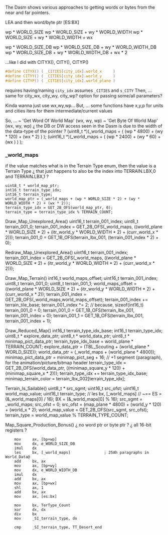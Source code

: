 

The Dasm shows various approaches to getting words or bytes from the near and far pointers.

LEA and then word/byte ptr [ES:BX]

wp * WORLD_SIZE
wp * WORLD_SIZE + wy * WORLD_WIDTH
wp * WORLD_SIZE + wy * WORLD_WIDTH + wx


wp * WORLD_SIZE_DB
wp * WORLD_SIZE_DB + wy * WORLD_WIDTH_DB
wp * WORLD_SIZE_DB + wy * WORLD_WIDTH_DB + wx * 2


...like I did with CITYX(), CITY(), CITYP()
```c
#define CITYX() ( _CITIES[city_idx].world_x     )
#define CITYY() ( _CITIES[city_idx].world_y     )
#define CITYP() ( _CITIES[city_idx].world_plane )
```
requires having/naming `city_idx`
assumes `_CITIES` and `s_CITY`
Then, ...
    same for city_wx, city_wy, city_wp?
    option for passing some/all parameters?

Kinda wanna just use wx,wy,wp...
But, ...
    some functions have
        x,y,p for units and cities
        iters for them
        intermediate/current values




So, ...
    ~ 'Get Word Of World Map' (wx, wy, wp)
    ~ 'Get Byte Of World Map' (wx, wy, wp)
    ¿ the DB or DW access seen in the Dasm is due to the width of the data-type of the pointer ?
        (uint8_t  *)(_world_maps + ( (wp * 4800) + (wy * 120) + (wx * 2) ) );
        (uint16_t *)(_world_maps + ( (wp * 2400) + (wy *  60) + (wx    ) ) );


### _world_maps

if the value matches what is in the Terrain Type enum, then the value is a Terrain Type
¿ that just happens to also be the index into TERRAIN.LBX,0 and TERRAIN.LBX,1 ?

    uint8_t * world_map_ptr;
    int16_t terrain_type_idx;
    int16_t terrain_type;
    world_map_ptr = (_world_maps + (wp * WORLD_SIZE * 2) + (wy * WORLD_WIDTH * 2) + (wx * 2));
    terrain_type_idx = GET_2B_OFS(world_map_ptr, 0);
    terrain_type = terrain_type_idx % TERRAIN_COUNT;

Draw_Map_Unexplored_Area()
    uint16_t terrain_001_index;
    uint8_t terrain_001_0;
    terrain_001_index = GET_2B_OFS(_world_maps, ((world_plane * WORLD_SIZE * 2) + (itr_world_y * WORLD_WIDTH * 2) + (curr_world_x * 2)));
    terrain_001_0 = GET_1B_OFS(terrain_lbx_001, (terrain_001_index * 2) + 0);

Redraw_Map_Unexplored_Area()
    uint16_t terrain_001_index;
    terrain_001_index = GET_2B_OFS(_world_maps, ((world_plane * WORLD_SIZE * 2) + (itr_world_y * WORLD_WIDTH * 2) + (curr_world_x * 2)));

Draw_Map_Terrain()
    int16_t world_maps_offset;
    uint16_t terrain_001_index;
    uint8_t terrain_001_0;
    uint8_t terrain_001_1;
    world_maps_offset = ((world_plane * WORLD_SIZE * 2) + (itr_world_y * WORLD_WIDTH * 2) + (curr_world_x * 2));
    terrain_001_index = GET_2B_OFS(_world_maps,world_maps_offset);
    terrain_001_index += terrain_tile_base;
    terrain_001_index *= 2;  // because, sizeof(int16_t)
    terrain_001_0 = 0;
    terrain_001_0 = GET_1B_OFS(terrain_lbx_001, terrain_001_index + 0);
    terrain_001_1 = GET_1B_OFS(terrain_lbx_001, terrain_001_index + 1);

Draw_Reduced_Map()
    int16_t terrain_type_idx_base;
    int16_t terrain_type_idx;
    uint8_t * explore_data_ptr;
    uint8_t * world_data_ptr;
    uint8_t * minimap_pict_data_ptr;
    terrain_type_idx_base = world_plane * TERRAIN_COUNT;
    explore_data_ptr = (TBL_Scouting + (world_plane * WORLD_SIZE));
    world_data_ptr = (_world_maps + (world_plane * 4800));
    minimap_pict_data_ptr = minimap_pict_seg + 16;  // +1 segment (paragraph), for the animation/picture/bitmap header
    terrain_type_idx = GET_2B_OFS(world_data_ptr, ((minimap_square_y * 120) + (minimap_square_x * 2)));
    terrain_type_idx += terrain_type_idx_base;
    minimap_terrain_color = terrain_lbx_002[terrain_type_idx];

Terrain_Is_Sailable()
    uint8_t * src_sgmt;
    uint16_t src_ofst;
    uint16_t world_map_value;
    uint16_t terrain_type;
    // les  bx, [_world_maps]
    // ~== ES = (&_world_maps[0] / 16); BX = (&_world_maps[0] % 16);
    src_sgmt = _world_maps;
    src_ofst = 0;
    src_ofst = (map_plane * 4800) + (world_y * 120) + (world_x * 2);
    world_map_value = GET_2B_OFS(src_sgmt, src_ofst);
    terrain_type = world_map_value % TERRAIN_TYPE_COUNT;


Map_Square_Production_Bonus()
    ¿ no word ptr or byte ptr ?
    ¿ all 16-bit registers ?

```x86asm
    mov     ax, [bp+wp]
    mov     dx, e_WORLD_SIZE_DB
    imul    dx
    les     bx, [_world_maps]               ; 25Ah paragraphs in World_Data@
    add     bx, ax
    mov     ax, [bp+wy]
    mov     dx, e_WORLD_WIDTH_DB
    imul    dx
    add     bx, ax
    mov     ax, [bp+wx]
    shl     ax, 1
    add     bx, ax
    mov     ax, [es:bx]

    mov     bx, TerType_Count
    xor     dx, dx
    div     bx
    mov     _SI_terrain_type, dx

    cmp     _SI_terrain_type, TT_Desert_end
```
